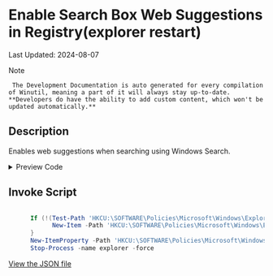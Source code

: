 # Enable Search Box Web Suggestions in Registry(explorer restart)

Last Updated: 2024-08-07


> [!NOTE]
     The Development Documentation is auto generated for every compilation of Winutil, meaning a part of it will always stay up-to-date. **Developers do have the ability to add custom content, which won't be updated automatically.**
## Description

Enables web suggestions when searching using Windows Search.

<!-- BEGIN CUSTOM CONTENT -->

<!-- END CUSTOM CONTENT -->

<details>
<summary>Preview Code</summary>

```json
{
  "Content": "Enable Search Box Web Suggestions in Registry(explorer restart)",
  "Description": "Enables web suggestions when searching using Windows Search.",
  "category": "Features",
  "panel": "1",
  "Order": "a015_",
  "feature": [],
  "InvokeScript": [
    "
      If (!(Test-Path 'HKCU:\\SOFTWARE\\Policies\\Microsoft\\Windows\\Explorer')) {
            New-Item -Path 'HKCU:\\SOFTWARE\\Policies\\Microsoft\\Windows\\Explorer' -Force | Out-Null
      }
      New-ItemProperty -Path 'HKCU:\\SOFTWARE\\Policies\\Microsoft\\Windows\\Explorer' -Name 'DisableSearchBoxSuggestions' -Type DWord -Value 0 -Force
      Stop-Process -name explorer -force
      "
  ],
  "link": "https://christitustech.github.io/Winutil/dev/features/Features/EnableSearchSuggestions"
}
```

</details>

## Invoke Script

```powershell

      If (!(Test-Path 'HKCU:\SOFTWARE\Policies\Microsoft\Windows\Explorer')) {
            New-Item -Path 'HKCU:\SOFTWARE\Policies\Microsoft\Windows\Explorer' -Force | Out-Null
      }
      New-ItemProperty -Path 'HKCU:\SOFTWARE\Policies\Microsoft\Windows\Explorer' -Name 'DisableSearchBoxSuggestions' -Type DWord -Value 0 -Force
      Stop-Process -name explorer -force


```

<!-- BEGIN SECOND CUSTOM CONTENT -->

<!-- END SECOND CUSTOM CONTENT -->


[View the JSON file](https://github.com/ChrisTitusTech/Winutil/tree/main/config/feature.json)

